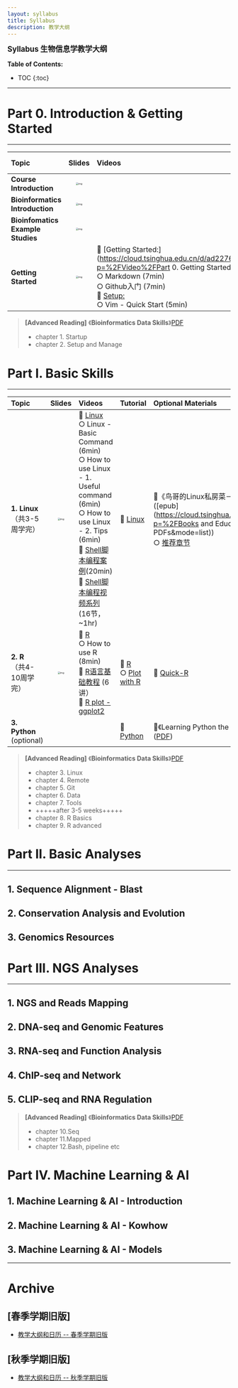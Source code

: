 ```yaml
---
layout: syllabus
title: Syllabus
description: 教学大纲
---
```


<big>**Syllabus 生物信息学教学大纲**</big>


**Table of Contents:**

* TOC
{:toc}

---





# Part 0. Introduction & Getting Started

---

| Topic                             |                            Slides                            | Videos                                                       | Tutorial                                                     | Optional Materials |
| :-------------------------------- | :----------------------------------------------------------: | :----------------------------------------------------------- | :----------------------------------------------------------- | :----------------- |
| **Course Introduction**           | [<img src="slides1.avif" alt="img" style="zoom: 33%;" />](https://cloud.tsinghua.edu.cn/d/dcbb0944631a4291b34c/?p=%2FLectures%2F0.%20Introduction%20and%20Getting%20Startted&mode=list) |                                                              |                                                              |                    |
| **Bioinformatics Introduction**   | [<img src="slides1.avif" alt="img" style="zoom: 33%;" />](https://cloud.tsinghua.edu.cn/d/dcbb0944631a4291b34c/?p=%2FLectures%2F0.%20Introduction%20and%20Getting%20Startted&mode=list) |                                                              |                                                              |                    |
| **Bioinfomatics Example Studies** | [<img src="slides1.avif" alt="img" style="zoom: 33%;" />](https://cloud.tsinghua.edu.cn/d/dcbb0944631a4291b34c/?p=%2FLectures%2F0.%20Introduction%20and%20Getting%20Startted&mode=list) |                                                              |                                                              |                    |
| **Getting Started**               | [<img src="slides1.avif" alt="img" style="zoom: 33%;" />](https://cloud.tsinghua.edu.cn/d/dcbb0944631a4291b34c/?p=%2FLectures%2F0.%20Introduction%20and%20Getting%20Startted&mode=list) | 🎦 [Getting Started:](https://cloud.tsinghua.edu.cn/d/ad22768345664924b202/?p=%2FVideo%2FPart 0. Getting Started&mode=list) <br> ○ Markdown (7min) <br/> ○ Github入门 (7min) <br/> 🎦 [Setup:](https://cloud.tsinghua.edu.cn/d/ad22768345664924b202/?p=%2FVideo%2FPart%200.%20Getting%20Started%2FSetup&mode=list) <br/> ○ Vim - Quick Start (5min) <br/> | 📓 [Getting Started](https://book.ncrnalab.org/teaching/getting-started)<br>○ [Setup](https://book.ncrnalab.org/teaching/getting-started/setup)<br> ○ [Docker](https://book.ncrnalab.org/teaching/getting-started/docker) |                    |

> **[Advanced Reading]**  《**Bioinformatics Data Skills**》[PDF](https://cloud.tsinghua.edu.cn/d/ad22768345664924b202/?p=%2FBooks%20and%20Education%20Papers%2FTextbook%20PDFs&mode=list)
>
> - chapter 1. Startup
> - chapter 2. Setup and Manage


# Part I. Basic Skills

---


| Topic                    |                            Slides                            | Videos                                                       | Tutorial                                                     | Optional Materials |
| :----------------------- | :----------------------------------------------------------: | :----------------------------------------------------------- | :----------------------------------------------------------- | :----------------- |
| **1. Linux**<br>（共3-5周学完） | [<img src="slides1.avif" alt="img" style="zoom: 33%;" />](https://cloud.tsinghua.edu.cn/d/dcbb0944631a4291b34c/?p=%2FLectures%2FI.%20Basic%20Skill&mode=list) | 🎦 [Linux](https://cloud.tsinghua.edu.cn/d/ad22768345664924b202/?p=%2FVideo%2FPart%20I.%20Basic%20Skills&mode=list)<br/> ○ Linux - Basic Command (6min)<br>○ How to use Linux - 1. Useful command (6min) <br>  ○ How to use Linux - 2. Tips (6min)<br>🎦  [Shell脚本编程案例](https://www.bilibili.com/video/BV1jJ41137kD?from=search&seid=15336304791920657641)(20min) <br>🎦  [Shell脚本编程视频系列](https://www.bilibili.com/video/BV1H7411s7xH?from=search&seid=500577279179157451) (16节，~1hr) | 📓 [Linux](https://book.ncrnalab.org/teaching/part-i.-basic-skills/1.linux) |📖《鸟哥的Linux私房菜－基础学习篇》<br>([epub](https://cloud.tsinghua.edu.cn/d/ad22768345664924b202/?p=%2FBooks and Education Papers%2FTextbook PDFs&mode=list)) <br>   ○ [推荐章节](https://book.ncrnalab.org/teaching/appendix/appendix1.keep-learning#2.-can-kao-shu-gong-ju-shu)|
| **2. R**<br>（共4-10周学完）   | [<img src="slides1.avif" alt="img" style="zoom: 33%;" />](https://cloud.tsinghua.edu.cn/d/dcbb0944631a4291b34c/?p=%2FLectures%2FI.%20Basic%20Skill&mode=list) | 🎦 [R](https://cloud.tsinghua.edu.cn/d/ad22768345664924b202/?p=%2FVideo%2FPart%20I.%20Basic%20Skills&mode=list) <br> ○ How to use R (8min) <br>🎦 [R语言基础教程](https://www.bilibili.com/video/av73034243) (6讲）            <br>🎦 [R plot - ggplot2](https://www.bilibili.com/video/av327681672) | 📓 [R](https://book.ncrnalab.org/teaching/part-i.-basic-skills/2.r)<br>○ [Plot with R](https://book.ncrnalab.org/teaching/part-i.-basic-skills/2.r/2.2.plots-with-r) | 🧾 [Quick-R](https://www.statmethods.net/) |
| **3. Python** (optional) |                                                              |                                                              | 📓 [Python](https://book.ncrnalab.org/teaching/part-i.-basic-skills/3.python) | 📖《Learning Python the Hard Way》<br>([PDF](https://cloud.tsinghua.edu.cn/d/ad22768345664924b202/?p=%2FBooks%20and%20Education%20Papers%2FTextbook%20PDFs&mode=list)) |


> **[Advanced Reading]**  《**Bioinformatics Data Skills**》[PDF](https://cloud.tsinghua.edu.cn/d/ad22768345664924b202/?p=%2FBooks%20and%20Education%20Papers%2FTextbook%20PDFs&mode=list)
>
> - chapter 3. Linux
>- chapter 4. Remote
> - chapter 5. Git
> - chapter 6. Data
> - chapter 7. Tools
> - +++++after 3-5 weeks+++++
> - chapter 8. R Basics
> - chapter 9. R advanced



# Part II. Basic Analyses

---

## 1. Sequence Alignment - Blast

## 2. Conservation Analysis and Evolution

## 3. Genomics Resources



# Part III. NGS Analyses

---

## 1. NGS and Reads Mapping


## 2. DNA-seq and Genomic Features

## 3. RNA-seq and Function Analysis 

## 4. ChIP-seq and Network

## 5. CLIP-seq and RNA Regulation



> **[Advanced Reading]**  《**Bioinformatics Data Skills**》[PDF](https://cloud.tsinghua.edu.cn/d/ad22768345664924b202/?p=%2FBooks%20and%20Education%20Papers%2FTextbook%20PDFs&mode=list)
>
> - chapter 10.Seq
> - chapter 11.Mapped
> - chapter 12.Bash, pipeline etc


# Part IV. Machine Learning & AI

## 1. Machine Learning & AI - Introduction


## 2. Machine Learning & AI - Kowhow


## 3. Machine Learning & AI - Models


---

# Archive

##  [春季学期旧版]

* [教学大纲和日历 -- 春季学期旧版](https://docs.qq.com/doc/DWWVDblBHWFJBSlVZ)

##  [秋季学期旧版]

* [教学大纲和日历 -- 秋季学期旧版](https://docs.qq.com/doc/DWVRybk9BSHR1c0tF)

